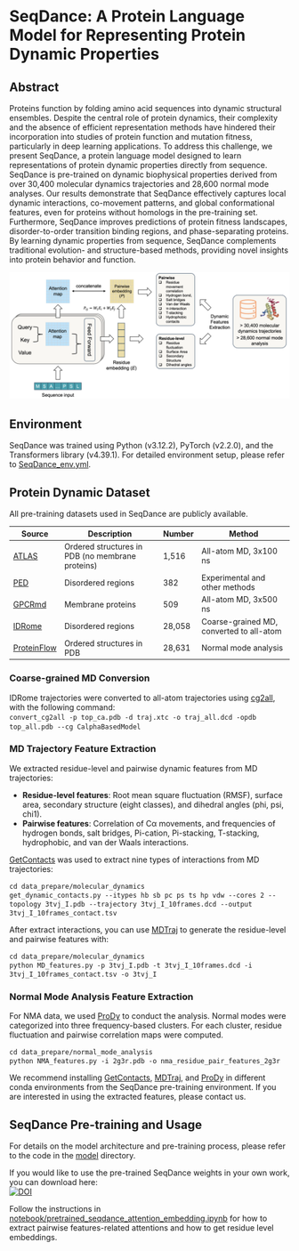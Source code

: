 # SeqDance: A Protein Language Model for Representing Protein Dynamic Properties


## Abstract
Proteins function by folding amino acid sequences into dynamic structural ensembles. Despite the central role of protein dynamics, their complexity and the absence of efficient representation methods have hindered their incorporation into studies of protein function and mutation fitness, particularly in deep learning applications. To address this challenge, we present SeqDance, a protein language model designed to learn representations of protein dynamic properties directly from sequence. SeqDance is pre-trained on dynamic biophysical properties derived from over 30,400 molecular dynamics trajectories and 28,600 normal mode analyses. Our results demonstrate that SeqDance effectively captures local dynamic interactions, co-movement patterns, and global conformational features, even for proteins without homologs in the pre-training set. Furthermore, SeqDance improves predictions of protein fitness landscapes, disorder-to-order transition binding regions, and phase-separating proteins. By learning dynamic properties from sequence, SeqDance complements traditional evolution- and structure-based methods, providing novel insights into protein behavior and function.


![SeqDance Pre-training Diagram](image/SeqDance_pretraining.png "Diagram of SeqDance Pre-training")


## Environment
SeqDance was trained using Python (v3.12.2), PyTorch (v2.2.0), and the Transformers library (v4.39.1). For detailed environment setup, please refer to [SeqDance_env.yml](SeqDance_env.yml).


## Protein Dynamic Dataset
All pre-training datasets used in SeqDance are publicly available. 


| Source         | Description                                      | Number  | Method                            |
|----------------|--------------------------------------------------|---------|------------------------------------|
| [ATLAS](https://www.dsimb.inserm.fr/ATLAS/index.html)  | Ordered structures in PDB (no membrane proteins) | 1,516   | All-atom MD, 3x100 ns              |
| [PED](https://proteinensemble.org/)              | Disordered regions                             | 382     | Experimental and other methods     |
| [GPCRmd](https://www.gpcrmd.org/)               | Membrane proteins                              | 509     | All-atom MD, 3x500 ns              |
| [IDRome](https://github.com/KULL-Centre/_2023_Tesei_IDRome)       | Disordered regions                             | 28,058  | Coarse-grained MD, converted to all-atom |
| [ProteinFlow](https://github.com/adaptyvbio/ProteinFlow)          | Ordered structures in PDB                      | 28,631  | Normal mode analysis               |


### Coarse-grained MD Conversion
IDRome trajectories were converted to all-atom trajectories using [cg2all](https://github.com/huhlim/cg2all), with the following command:  
`convert_cg2all -p top_ca.pdb -d traj.xtc -o traj_all.dcd -opdb top_all.pdb --cg CalphaBasedModel`


### MD Trajectory Feature Extraction
We extracted residue-level and pairwise dynamic features from MD trajectories:

- **Residue-level features**: Root mean square fluctuation (RMSF), surface area, secondary structure (eight classes), and dihedral angles (phi, psi, chi1).
- **Pairwise features**: Correlation of Cα movements, and frequencies of hydrogen bonds, salt bridges, Pi-cation, Pi-stacking, T-stacking, hydrophobic, and van der Waals interactions.

[GetContacts](https://getcontacts.github.io/) was used to extract nine types of interactions from MD trajectories:

```
cd data_prepare/molecular_dynamics
get_dynamic_contacts.py --itypes hb sb pc ps ts hp vdw --cores 2 --topology 3tvj_I.pdb --trajectory 3tvj_I_10frames.dcd --output 3tvj_I_10frames_contact.tsv
```


After extract interactions, you can use [MDTraj](https://www.mdtraj.org/) to generate the residue-level and pairwise features with:
```
cd data_prepare/molecular_dynamics
python MD_features.py -p 3tvj_I.pdb -t 3tvj_I_10frames.dcd -i 3tvj_I_10frames_contact.tsv -o 3tvj_I
```


### Normal Mode Analysis Feature Extraction
For NMA data, we used [ProDy](http://www.bahargroup.org/prody/index.html) to conduct the analysis. Normal modes were categorized into three frequency-based clusters. For each cluster, residue fluctuation and pairwise correlation maps were computed.  
```
cd data_prepare/normal_mode_analysis
python NMA_features.py -i 2g3r.pdb -o nma_residue_pair_features_2g3r
```
We recommend installing [GetContacts](https://getcontacts.github.io/), [MDTraj](https://www.mdtraj.org/), and [ProDy](http://www.bahargroup.org/prody/index.html) in different conda environments from the SeqDance pre-training environment. If you are interested in using the extracted features, please contact us.


## SeqDance Pre-training and Usage
For details on the model architecture and pre-training process, please refer to the code in the [model](./model/) directory.

If you would like to use the pre-trained SeqDance weights in your own work, you can download here:  
[![DOI](https://zenodo.org/badge/DOI/10.5281/zenodo.13909695.svg)](https://doi.org/10.5281/zenodo.13909695)

Follow the instructions in [notebook/pretrained_seqdance_attention_embedding.ipynb](notebook/pretrained_seqdance_attention_embedding.ipynb) for how to extract pairwise features-related attentions and how to get residue level embeddings.

